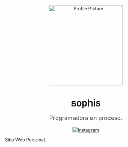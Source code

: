 <!-- Header -->
<p align="center">
    <img src="LINK A TU IMAGEN" alt="Profile Picture" width="230" height="250">
</p>
<!-- Name and Introduction -->
<h1 align="center";>sophis</h1>
<p align="center" style="color: #555; font-size: 18px;">Programadora en proceso.</p>
<!-- Social Media Links -->
<p align="center">
    <a href="https://www.instagram.com/fxr_.jt/">
        <img src="https://img.shields.io/badge/Instagram-E4405F?style=for-the-badge&logo=instagram&logoColor=white" alt="Instagram">
    </a>
</p>
<!-- About Me
<ul>
  <li style="color: #555;">👩‍💻 aki programando.</li>
  <li style="color: #555;">🌱 pura naturaleza.</li>
  <li style="color: #555;">📚 tratando de romanzitar esto.</li>
</ul>
<b>&copy; 2024 Todos los Derechos : Mi</b><br>
<b>&reg;</b> -->
<!-- Social Media Links -->
Sitio Web Personal.
